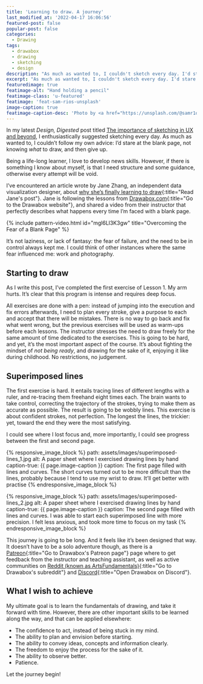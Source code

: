 ```yaml
---
title: 'Learning to draw. A journey'
last_modified_at: '2022-04-17 16:06:56'
featured-post: false
popular-post: false
categories:
  - Drawing
tags:
  - drawabox
  - drawing
  - sketching
  - design
description: "As much as wanted to, I couldn't sketch every day. I'd stare at the blank page, not knowing what to draw, and then give up. So I started a new journey."
excerpt: "As much as wanted to, I couldn't sketch every day. I'd stare at the blank page, not knowing what to draw, and then give up. So I started a new journey."
featuredimage: true
featimage-alt: "Hand holding a pencil"
featimage-class: 'u-featured'
featimage: 'feat-sam-rios-unsplash'
image-caption: true
featimage-caption-desc: 'Photo by <a href="https://unsplash.com/@samr1os_official">Sam Rios</a>'
---
```

In my latest _Design, Digested_ post titled [The importance of sketching in UX and beyond](/design-digested/importance-of-sketching-in-ux/ "Read the post on my website"), I enthusiastically suggested sketching every day. As much as wanted to, I couldn’t follow my own advice: I’d stare at the blank page, not knowing _what_ to draw, and then give up.

Being a life-long learner, I love to develop news skills. However, if there is something I know about myself, is that I need structure and some guidance, otherwise every attempt will be void.

I’ve encountered an article wrote by Jane Zhang, an independent data visualization designer, about [why she’s finally learning to draw](https://janezhang.ca/posts/why-im-learning-to-draw/){:title="Read Jane's post"}. Jane is following the lessons from [Drawabox.com](https://drawabox.com/){:title="Go to the Drawabox website"}, and shared a video from their instructor that perfectly describes what happens every time I’m faced with a blank page.

{% include pattern-video.html id="mgl6Ll3K3gw" title="Overcoming the Fear of a Blank Page" %}

It’s not laziness, or lack of fantasy: the fear of failure, and the need to be in control always kept me. I could think of other instances where the same fear influenced me: work and photography.

## Starting to draw

As I write this post, I’ve completed the first exercise of Lesson 1. My arm hurts. It’s clear that this program is intense and requires deep focus.

All exercises are done with a pen: instead of jumping into the execution and fix errors afterwards, I need to plan every stroke, give a purpose to each and accept that there will be mistakes. There is no way to go back and fix what went wrong, but the previous exercises will be used as warm-ups before each lessons. The instructor stresses the need to draw freely for the same amount of time dedicated to the exercises. This is going to be hard, and yet, it’s the most important aspect of the course. It’s about fighting the mindset of _not being ready_, and drawing for the sake of it, enjoying it like during childhood. No restrictions, no judgement.

## Superimposed lines

The first exercise is hard. It entails tracing lines of different lengths with a ruler, and re-tracing them freehand eight times each. The brain wants to take control, correcting the trajectory of the strokes, trying to make them as accurate as possible. The result is going to be wobbly lines. This exercise is about confident strokes, not perfection. The longest the lines, the trickier: yet, toward the end they were the most satisfying.

I could see where I lost focus and, more importantly, I could see progress between the first and second page.

{% responsive_image_block %}
  path: assets/images/superimposed-lines_1.jpg
  alt: A paper sheet where I exercised drawing lines by hand
  caption-true: {{ page.image-caption }}
  caption: The first page filled with lines and curves. The short curves turned out to be more difficult than the lines, probably because I tend to use my wrist to draw. It’ll get better with practise
{% endresponsive_image_block %}

{% responsive_image_block %}
  path: assets/images/superimposed-lines_2.jpg
  alt: A paper sheet where I exercised drawing lines by hand
  caption-true: {{ page.image-caption }}
  caption: The second page filled with lines and curves. I was able to start each superimposed line with more precision. I felt less anxious, and took more time to focus on my task
{% endresponsive_image_block %}

This journey is going to be long. And it feels like it’s been designed that way. It doesn’t have to be a solo adventure though, as there is a [Patreon](https://patreon.com/uncomfortable){:title="Go to Drawabox's Patreon page"} page where to get feedback from the instructor and teaching assistant, as well as active communities on [Reddit (known as ArtsFundamentals)](https://reddit.com/r/ArtFundamentals){:title="Go to Drawabox's subreddit"} and [Discord](https://discord.gg/FtSS4hhqSu){:title="Open Drawabox on Discord"}.

## What I wish to achieve

My ultimate goal is to learn the fundamentals of drawing, and take it forward with time. However, there are other important skills to be learned along the way, and that can be applied elsewhere:

<ul class="smd-ul">
<li>The confidence to act, instead of being stuck in my mind.</li>
<li>The ability to plan and envision before starting.</li>
<li>The ability to convey ideas, concepts and information clearly.</li>
<li>The freedom to enjoy the process for the sake of it.</li>
<li>The ability to observe better.</li>
<li>Patience.</li>
</ul>

Let the journey begin!
